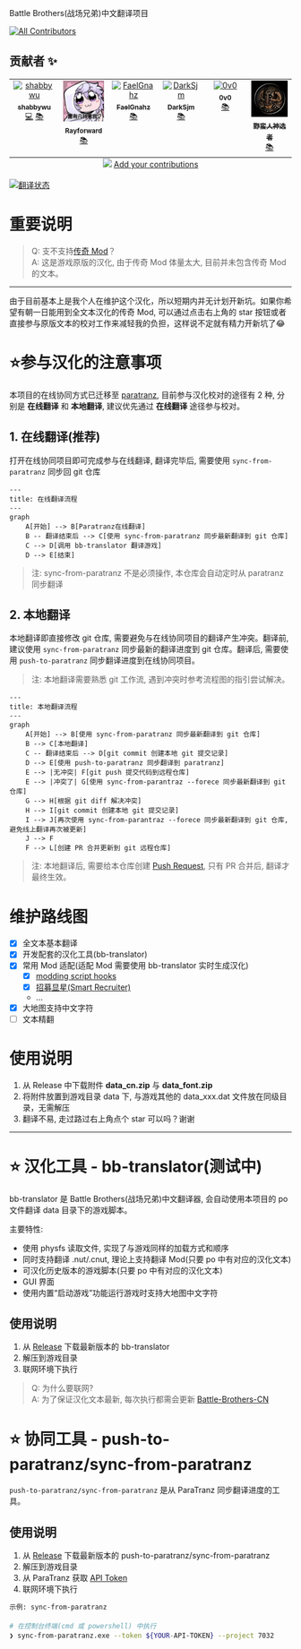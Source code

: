 Battle Brothers(战场兄弟)中文翻译项目
<!-- ALL-CONTRIBUTORS-BADGE:START - Do not remove or modify this section -->
[![All Contributors](https://img.shields.io/badge/all_contributors-6-orange.svg?style=flat-square)](#contributors-)
<!-- ALL-CONTRIBUTORS-BADGE:END -->


## 贡献者 ✨

<!-- ALL-CONTRIBUTORS-LIST:START - Do not remove or modify this section -->
<!-- prettier-ignore-start -->
<!-- markdownlint-disable -->
<table>
  <tbody>
    <tr>
      <td align="center" valign="top" width="14.28%"><a href="https://blog.shabbywu.cn/"><img src="https://avatars.githubusercontent.com/u/5237578?v=4?s=100" width="100px;" alt="shabbywu"/><br /><sub><b>shabbywu</b></sub></a><br /><a href="[💻]("程序开发")," title="程序开发">💻</a> <a href="[📚]("翻译")," title="翻译">📚</a></td>
      <td align="center" valign="top" width="14.28%"><a href="https://github.com/Rayforward"><img src="https://raw.githubusercontent.com/shabbywu/Battle-Brothers-CN/main/.github/avatas/Rayforward.webp?s=100" width="100px;" alt="Rayforward"/><br /><sub><b>Rayforward</b></sub></a><br /><a href="[📚]("翻译")," title="翻译">📚</a></td>
      <td align="center" valign="top" width="14.28%"><a href="https://github.com/FaelGnahz"><img src="https://avatars.githubusercontent.com/u/152762848?v=4?s=100" width="100px;" alt="FaelGnahz"/><br /><sub><b>FaelGnahz</b></sub></a><br /><a href="[📚]("翻译")," title="翻译">📚</a></td>
      <td align="center" valign="top" width="14.28%"><a href="https://github.com/DarkSjm"><img src="https://avatars.githubusercontent.com/u/132847706?v=4?s=100" width="100px;" alt="DarkSjm"/><br /><sub><b>DarkSjm</b></sub></a><br /><a href="[📚]("翻译")," title="翻译">📚</a></td>
      <td align="center" valign="top" width="14.28%"><a href="https://github.com/zzj680124"><img src="https://avatars.githubusercontent.com/u/22744064?v=4?s=100" width="100px;" alt="0v0"/><br /><sub><b>0v0</b></sub></a><br /><a href="[📚]("翻译")," title="翻译">📚</a></td>
      <td align="center" valign="top" width="14.28%"><a href="https://github.com/BarbChosen"><img src="https://raw.githubusercontent.com/shabbywu/Battle-Brothers-CN/main/.github/avatas/BarbChosen.webp?s=100" width="100px;" alt="野蛮人神选者"/><br /><sub><b>野蛮人神选者</b></sub></a><br /><a href="[📚]("翻译")," title="翻译">📚</a></td>
    </tr>
  </tbody>
  <tfoot>
    <tr>
      <td align="center" size="13px" colspan="7">
        <img src="https://raw.githubusercontent.com/all-contributors/all-contributors-cli/1b8533af435da9854653492b1327a23a4dbd0a10/assets/logo-small.svg">
          <a href="https://all-contributors.js.org/docs/en/bot/usage">Add your contributions</a>
        </img>
      </td>
    </tr>
  </tfoot>
</table>

<!-- markdownlint-restore -->
<!-- prettier-ignore-end -->

<!-- ALL-CONTRIBUTORS-LIST:END -->


<a href="https://paratranz.cn/projects/7032">
<img src="https://static.paratranz.cn/media/cd18e5c603bdaff23ad9a7e55935fc66" alt="翻译状态" />
</a>

重要说明
==========================================
> Q: 支不支持[传奇 Mod](https://github.com/Battle-Brothers-Legends/Legends-Bugs/releases)？   
> A: 这是游戏原版的汉化, 由于传奇 Mod 体量太大, 目前并未包含传奇 Mod 的文本。   

---
由于目前基本上是我个人在维护这个汉化，所以短期内并无计划开新坑。如果你希望有朝一日能用到全文本汉化的传奇 Mod, 可以通过点击右上角的 star 按钮或者直接参与原版文本的校对工作来减轻我的负担，这样说不定就有精力开新坑了😂


⭐️参与汉化的注意事项
==========================================
本项目的在线协同方式已迁移至 [paratranz](https://paratranz.cn/projects/7032), 目前参与汉化校对的途径有 2 种, 分别是 **在线翻译** 和 **本地翻译**, 建议优先通过 **在线翻译** 途径参与校对。

## 1. 在线翻译(推荐)
打开在线协同项目即可完成参与在线翻译, 翻译完毕后, 需要使用 `sync-from-paratranz` 同步回 git 仓库

```mermaid
---
title: 在线翻译流程
---
graph 
    A[开始] --> B[Paratranz在线翻译]
    B -- 翻译结束后 --> C[使用 sync-from-paratranz 同步最新翻译到 git 仓库]
    C --> D[调用 bb-translator 翻译游戏]
    D --> E[结束]
```
> 注: sync-from-paratranz 不是必须操作, 本仓库会自动定时从 paratranz 同步翻译

## 2. 本地翻译

本地翻译即直接修改 git 仓库, 需要避免与在线协同项目的翻译产生冲突。翻译前, 建议使用 `sync-from-paratranz` 同步最新的翻译进度到 git 仓库。翻译后, 需要使用 `push-to-paratranz` 同步翻译进度到在线协同项目。
> 注: 本地翻译需要熟悉 git 工作流, 遇到冲突时参考流程图的指引尝试解决。   

```mermaid
---
title: 本地翻译流程
---
graph
    A[开始] --> B[使用 sync-from-paratranz 同步最新翻译到 git 仓库]
    B --> C[本地翻译]
    C -- 翻译结束后 --> D[git commit 创建本地 git 提交记录]
    D --> E[使用 push-to-paratranz 同步翻译到 paratranz]
    E --> |无冲突| F[git push 提交代码到远程仓库]
    E --> |冲突了| G[使用 sync-from-parantraz --forece 同步最新翻译到 git 仓库]
    G --> H[根据 git diff 解决冲突]
    H --> I[git commit 创建本地 git 提交记录]
    I --> J[再次使用 sync-from-parantraz --forece 同步最新翻译到 git 仓库, 避免线上翻译再次被更新]
    J --> F
    F --> L[创建 PR 合并更新到 git 远程仓库]
```

> 注: 本地翻译后, 需要给本仓库创建 [Push Request](https://github.com/shabbywu/Battle-Brothers-CN/pulls), 只有 PR 合并后, 翻译才最终生效。


维护路线图
==========================================
- [x] 全文本基本翻译
- [x] 开发配套的汉化工具(bb-translator) 
- [x] 常用 Mod 适配(适配 Mod 需要使用 bb-translator 实时生成汉化)
  - [x] [modding script hooks](https://www.nexusmods.com/battlebrothers/mods/42)
  - [x] [招募显星(Smart Recruiter)](https://www.nexusmods.com/battlebrothers/mods/172)
  - ...
- [x] 大地图支持中文字符
- [ ] 文本精翻

使用说明
==========================================
1. 从 Release 中下载附件 **data_cn.zip** 与 **data_font.zip**
2. 将附件放置到游戏目录 data 下, 与游戏其他的 data_xxx.dat 文件放在同级目录，无需解压
3. 翻译不易, 走过路过右上角点个 star 可以吗？谢谢

---
⭐️ 汉化工具 - bb-translator(测试中)
==========================================
bb-translator 是 Battle Brothers(战场兄弟)中文翻译器, 会自动使用本项目的 po 文件翻译 data 目录下的游戏脚本。

主要特性:
- 使用 physfs 读取文件, 实现了与游戏同样的加载方式和顺序
- 同时支持翻译 .nut/.cnut, 理论上支持翻译 Mod(只要 po 中有对应的汉化文本)
- 可汉化历史版本的游戏脚本(只要 po 中有对应的汉化文本)
- GUI 界面
- 使用内置“启动游戏”功能运行游戏时支持大地图中文字符

## 使用说明
1. 从 [Release](https://github.com/BattleBrothersGameCN/Release/releases) 下载最新版本的 bb-translator
2. 解压到游戏目录
3. 联网环境下执行

> Q: 为什么要联网?   
> A: 为了保证汉化文本最新, 每次执行都需会更新 [Battle-Brothers-CN](https://github.com/shabbywu/Battle-Brothers-CN)


⭐️ 协同工具 - push-to-paratranz/sync-from-paratranz
==========================================
`push-to-paratranz/sync-from-paratranz` 是从 ParaTranz 同步翻译进度的工具。

## 使用说明

1. 从 [Release](https://github.com/shabbywu/Battle-Brothers-CN/releases) 下载最新版本的 push-to-paratranz/sync-from-paratranz
2. 解压到游戏目录
3. 从 ParaTranz 获取 [API Token](https://paratranz.cn/users/my)
4. 联网环境下执行

```bash
示例: sync-from-paratranz

# 在控制台终端(cmd 或 powershell) 中执行
❯ sync-from-paratranz.exe --token ${YOUR-API-TOKEN} --project 7032
```

